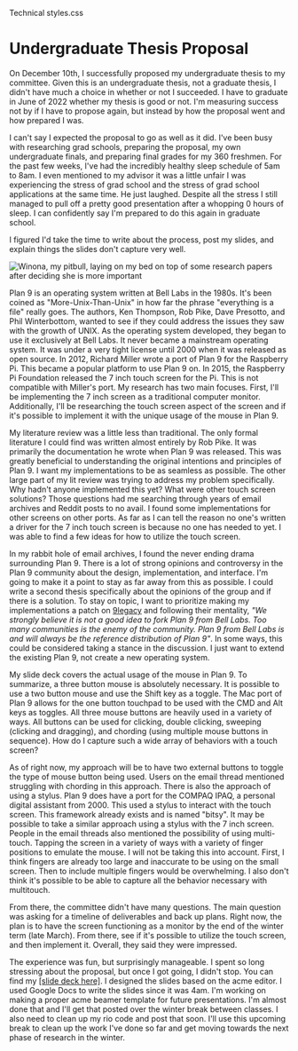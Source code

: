 Technical
styles.css
# Undergraduate Thesis Proposal

On December 10th, I successfully proposed my undergraduate thesis to my
committee. Given this is an undergraduate thesis, not a graduate thesis, I
didn't have much a choice in whether or not I succeeded. I have to graduate in
June of 2022 whether my thesis is good or not. I'm measuring success not by if I
have to propose again, but instead by how the proposal went and how prepared I
was.

I can't say I expected the proposal to go as well as it did. I've been busy with
researching grad schools, preparing the proposal, my own undergraduate finals,
and preparing final grades for my 360 freshmen. For the past few weeks, I've had
the incredibly healthy sleep schedule of 5am to 8am. I even mentioned to my
advisor it was a little unfair I was experiencing the stress of grad school and
the stress of grad school applications at the same time. He just laughed.
Despite all the stress I still managed to pull off a pretty good presentation
after a whopping 0 hours of sleep. I can confidently say I'm prepared to do this
again in graduate school.

I figured I'd take the time to write about the process, post my slides, and
explain things the slides don't capture very well.

![Winona, my pitbull, laying on my bed on top of some research papers after deciding she is more important](winona.jpg)

Plan 9 is an operating system written at Bell Labs in the 1980s. It's been
coined as "More-Unix-Than-Unix" in how far the phrase "everything is a file"
really goes. The authors, Ken Thompson, Rob Pike, Dave Presotto, and Phil
Winterbottom, wanted to see if they could address the issues they saw with the
growth of UNIX. As the operating system developed, they began to use it
exclusively at Bell Labs. It never became a mainstream operating system. It was
under a very tight license until 2000 when it was released as open source. In
2012, Richard Miller wrote a port of Plan 9 for the Raspberry Pi. This became a
popular platform to use Plan 9 on. In 2015, the Raspberry Pi Foundation released
the 7 inch touch screen for the Pi. This is not compatible with Miller's port.
My research has two main focuses. First, I'll be implementing the 7 inch screen
as a traditional computer monitor. Additionally, I'll be researching the touch
screen aspect of the screen and if it's possible to implement it with the unique
usage of the mouse in Plan 9.

My literature review was a little less than traditional. The only formal
literature I could find was written almost entirely by Rob Pike. It was
primarily the documentation he wrote when Plan 9 was released. This was greatly
beneficial to understanding the original intentions and principles of Plan 9. I
want my implementations to be as seamless as possible. The other large part of
my lit review was trying to address my problem specifically. Why hadn't anyone
implemented this yet? What were other touch screen solutions? Those questions
had me searching through years of email archives and Reddit posts to no avail.
I found some implementations for other screens on other ports. As far as I can
tell the reason no one's written a driver for the 7 inch touch screen is because
no one has needed to yet. I was able to find a few ideas for how to utilize the
touch screen.

In my rabbit hole of email archives, I found the never ending drama surrounding
Plan 9. There is a lot of strong opinions and controversy in the Plan 9
community about the design, implementation, and interface. I'm going to make it
a point to stay as far away from this as possible. I could write a second thesis
specifically about the opinions of the group and if there is a solution. To stay
on topic, I want to prioritize making my implementations a patch on
[9legacy](http://9legacy.org/)
and following their mentality, _"We strongly believe it is not a good idea to
fork Plan 9 from Bell Labs. Too many communities is the enemy of the community.
Plan 9 from Bell Labs is and will always be the reference distribution of Plan
9"_. In some ways, this could be considered taking a stance in the discussion. I
just want to extend the existing Plan 9, not create a new operating system.

My slide deck covers the actual usage of the mouse in Plan 9. To summarize, a
three button mouse is absolutely necessary. It is possible to use a two button
mouse and use the Shift key as a toggle. The Mac port of Plan 9 allows for the
one button touchpad to be used with the CMD and Alt keys as toggles. All three
mouse buttons are heavily used in a variety of ways. All buttons can be used for
clicking, double clicking, sweeping (clicking and dragging), and chording (using
multiple mouse buttons in sequence). How do I capture such a wide array of
behaviors with a touch screen?

As of right now, my approach will be to have two external buttons to toggle
the type of mouse button being used. Users on the email thread mentioned
struggling with chording in this approach. There is also the approach of using a
stylus. Plan 9 does have a port for the COMPAQ IPAQ, a personal digital
assistant from 2000. This used a stylus to interact with the touch screen. This
framework already exists and is named "bitsy". It may be possible to take a
similar approach using a stylus with the 7 inch screen. People in the email
threads also mentioned the possibility of using multi-touch. Tapping the screen
in a variety of ways with a variety of finger positions to emulate the mouse. I
will not be taking this into account. First, I think fingers are already too
large and inaccurate to be using on the small screen. Then to include multiple
fingers would be overwhelming. I also don't think it's possible to be able to
capture all the behavior necessary with multitouch.

From there, the committee didn't have many questions. The main question was
asking for a timeline of deliverables and back up plans. Right now, the plan is
to have the screen functioning as a monitor by the end of the winter term
(late March). From there, see if it's possible to utilize the touch screen, and
then implement it. Overall, they said they were impressed.

The experience was fun, but surprisingly manageable. I spent so long stressing
about the proposal, but once I got going, I didn't stop. You can find my
[[slide deck here]](../../experience/files/proposal.pdf).
I designed the slides based on the acme editor. I used Google Docs to write the
slides since it was 4am. I'm working on making a proper acme beamer template for
future presentations. I'm almost done that and I'll get that posted over the
winter break between classes. I also need to clean up my rio code and post that
soon. I'll use this upcoming break to clean up the work I've done so far and get
moving towards the next phase of research in the winter.
